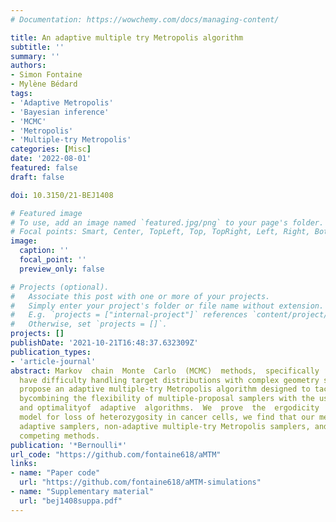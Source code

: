 ```yaml
---
# Documentation: https://wowchemy.com/docs/managing-content/

title: An adaptive multiple try Metropolis algorithm
subtitle: ''
summary: ''
authors:
- Simon Fontaine
- Mylène Bédard
tags:
- 'Adaptive Metropolis'
- 'Bayesian inference'
- 'MCMC'
- 'Metropolis'
- 'Multiple-try Metropolis'
categories: [Misc]
date: '2022-08-01'
featured: false
draft: false

doi: 10.3150/21-BEJ1408

# Featured image
# To use, add an image named `featured.jpg/png` to your page's folder.
# Focal points: Smart, Center, TopLeft, Top, TopRight, Left, Right, BottomLeft, Bottom, BottomRight.
image:
  caption: ''
  focal_point: ''
  preview_only: false

# Projects (optional).
#   Associate this post with one or more of your projects.
#   Simply enter your project's folder or file name without extension.
#   E.g. `projects = ["internal-project"]` references `content/project/deep-learning/index.md`.
#   Otherwise, set `projects = []`.
projects: []
publishDate: '2021-10-21T16:48:37.632309Z'
publication_types:
- 'article-journal'
abstract: Markov  chain  Monte  Carlo  (MCMC)  methods,  specifically  samplers  based  on  random  walks,often
  have difficulty handling target distributions with complex geometry such as multi-modality.We
  propose an adaptive multiple-try Metropolis algorithm designed to tackle such problems
  bycombining the flexibility of multiple-proposal samplers with the user-friendliness
  and optimalityof  adaptive  algorithms.  We  prove  the  ergodicity  of  the  resulting  Markov  chain  with  respectto  the  target  distribution  using  common  techniques  in  the  adaptive  MCMC  literature.  In  aBayesian
  model for loss of heterozygosity in cancer cells, we find that our method outperformstraditional
  adaptive samplers, non-adaptive multiple-try Metropolis samplers, and various moresophisticated
  competing methods.
publication: '*Bernoulli*'
url_code: "https://github.com/fontaine618/aMTM"
links:
- name: "Paper code"
  url: "https://github.com/fontaine618/aMTM-simulations"
- name: "Supplementary material"
  url: "bej1408suppa.pdf"
---
```

